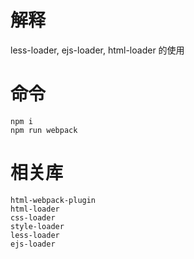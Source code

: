 # 解释
less-loader, ejs-loader, html-loader 的使用

# 命令
```
npm i
npm run webpack
```

# 相关库
```
html-webpack-plugin
html-loader
css-loader
style-loader
less-loader
ejs-loader
```
